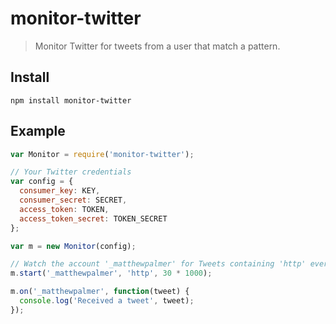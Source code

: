# monitor-twitter
> Monitor Twitter for tweets from a user that match a pattern.

## Install

`npm install monitor-twitter`


## Example

```js
var Monitor = require('monitor-twitter');

// Your Twitter credentials
var config = {
  consumer_key: KEY,
  consumer_secret: SECRET,
  access_token: TOKEN,
  access_token_secret: TOKEN_SECRET 
};

var m = new Monitor(config);

// Watch the account '_matthewpalmer' for Tweets containing 'http' every 30 seconds.
m.start('_matthewpalmer', 'http', 30 * 1000);

m.on('_matthewpalmer', function(tweet) {
  console.log('Received a tweet', tweet);
});
```
